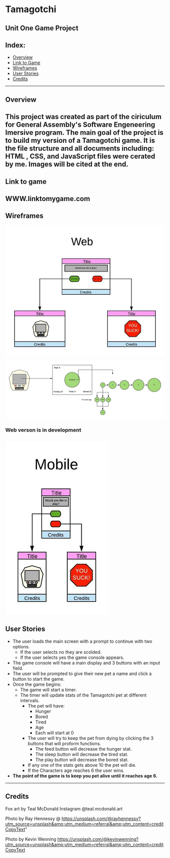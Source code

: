 # Tamagotchi
Unit One Game Project
---

## Index:

- [Overview](#Overview)
- [Link to Game](#Link-to-game)
- [Wireframes](#wireframes)
- [User Stories](#User-Stories)
- [Credits](#credits)

--- 

## Overview
This project was created as part of the ciriculum for General Assembly's Software Engeneering Imersive program. The main goal of the project is to build my version of a Tamagotchi game. It is the file structure and all documents including: HTML , CSS, and JavaScript files were cerated by me. Images will be cited at the end.
---

## Link to game
WWW.linktomygame.com
---

## Wireframes
![Web](./assets/TamagatchiWeb.jpeg)

![Flow](./assets/GadgetFlow.jpeg)

### Web verson is in development 
![Mobile](./assets/TamagatchiMobile.jpeg)
---
## User Stories

* The user loads the main screen with a prompt to continue with two options.
    * If the user selects no they are scolded.
    * If the user selects yes the game console appears.
* The game console will have a main display and 3 buttons with an input field.
* The user will be prompted to give their new pet a name and click a button to start the game. 
* Once the game begins:
    * The game will start a timer.
    * The timer will update stats of the Tamagotchi pet at different intervals.
        * The pet will have:
            * Hunger
            * Bored
            * Tired
            * Age
            * Each will start at 0
        * The user will try to keep the pet from dying by clicking the 3 buttons that will proform functions.
            * The feed button will decrease the hunger stat.
            * The sleep button will decrease the tired stat.
            * The play button will decrease the bored stat.
        * If any one of the stats gets above 10 the pet will die.
        * If the Characters age reaches 6 the user wins.
* **The point of the game is to keep you pet alive until it reaches age 6.**
---

## Credits
Fox art by Teal McDonald Instagram @teal.mcdonald.art

Photo by Ray Hennessy @ https://unsplash.com/@rayhennessy?utm_source=unsplash&amp;utm_medium=referral&amp;utm_content=creditCopyText"

Photo by Kevin Wenning https://unsplash.com/@kevinwenning?utm_source=unsplash&amp;utm_medium=referral&amp;utm_content=creditCopyText